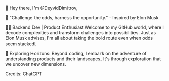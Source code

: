 👋 Hey there, I'm @DeyvidDimitrov,

🚀 "Challenge the odds, harness the opportunity." - Inspired by Elon Musk

👨‍💻 Backend Dev | Product Enthusiast
Welcome to my GitHub world, where I decode complexities and transform challenges into possibilities. Just as Elon Musk advises, I'm all about taking the bold route even when odds seem stacked.

🌱 Exploring Horizons:
Beyond coding, I embark on the adventure of understanding products and their landscapes. It's through exploration that we uncover new dimensions.

Credits: ChatGPT
